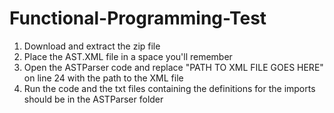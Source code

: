 # Functional-Programming-Test
1. Download and extract the zip file
2. Place the AST.XML file in a space you'll remember
3. Open the ASTParser code and replace "PATH TO XML FILE GOES HERE" on line 24 with the path to the XML file
4. Run the code and the txt files containing the definitions for the imports should be in the ASTParser folder

